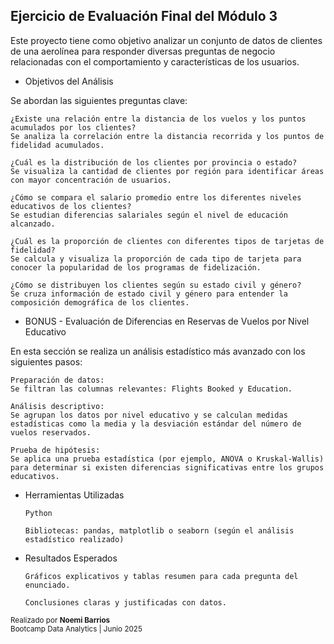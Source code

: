 ## Ejercicio de Evaluación Final del Módulo 3

Este proyecto tiene como objetivo analizar un conjunto de datos de clientes de una aerolínea para responder diversas preguntas de negocio relacionadas con el comportamiento y características de los usuarios.

- Objetivos del Análisis

Se abordan las siguientes preguntas clave:

    ¿Existe una relación entre la distancia de los vuelos y los puntos acumulados por los clientes?
    Se analiza la correlación entre la distancia recorrida y los puntos de fidelidad acumulados.

    ¿Cuál es la distribución de los clientes por provincia o estado?
    Se visualiza la cantidad de clientes por región para identificar áreas con mayor concentración de usuarios.

    ¿Cómo se compara el salario promedio entre los diferentes niveles educativos de los clientes?
    Se estudian diferencias salariales según el nivel de educación alcanzado.

    ¿Cuál es la proporción de clientes con diferentes tipos de tarjetas de fidelidad?
    Se calcula y visualiza la proporción de cada tipo de tarjeta para conocer la popularidad de los programas de fidelización.

    ¿Cómo se distribuyen los clientes según su estado civil y género?
    Se cruza información de estado civil y género para entender la composición demográfica de los clientes.

- BONUS - Evaluación de Diferencias en Reservas de Vuelos por Nivel Educativo

En esta sección se realiza un análisis estadístico más avanzado con los siguientes pasos:

    Preparación de datos:
    Se filtran las columnas relevantes: Flights Booked y Education.

    Análisis descriptivo:
    Se agrupan los datos por nivel educativo y se calculan medidas estadísticas como la media y la desviación estándar del número de vuelos reservados.

    Prueba de hipótesis:
    Se aplica una prueba estadística (por ejemplo, ANOVA o Kruskal-Wallis) para determinar si existen diferencias significativas entre los grupos educativos.

- Herramientas Utilizadas

      Python

      Bibliotecas: pandas, matplotlib o seaborn (según el análisis estadístico realizado)

- Resultados Esperados

      Gráficos explicativos y tablas resumen para cada pregunta del enunciado.

      Conclusiones claras y justificadas con datos.

<sub>Realizado por <strong>Noemi Barrios</strong><br>
Bootcamp Data Analytics | Junio 2025</sub>
